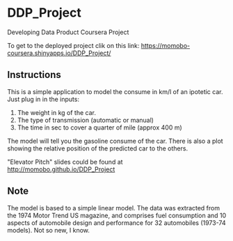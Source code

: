 DDP_Project
===========

Developing Data Product Coursera Project 

To get to the deployed project clik on this link:
https://momobo-coursera.shinyapps.io/DDP_Project/

## Instructions
This is a simple application to model the consume in km/l of an ipotetic car.
Just plug in in the inputs:
1. The weight in kg of the car.
2. The type of transmission (automatic or manual)
3. The time in sec to cover a quarter of mile (approx 400 m)

The model will tell you the gasoline consume of the car. There is also a plot showing the relative position of the predicted car to the others.

"Elevator Pitch" slides could be found at http://momobo.github.io/DDP_Project

## Note
The model is based to a simple linear model. 
The data was extracted from the 1974 Motor Trend US magazine, and comprises fuel consumption and 10 aspects of automobile design and performance 
for 32 automobiles (1973-74 models). Not so new, I know.


